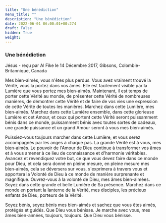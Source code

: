 ```yaml
---
title: "Une bénédiction"
menu_title: ""
description: "Une bénédiction"
date: 2022-06-01 06:00:01+00:274
draft: False
hidden: True
weight:
---
```

### Une bénédiction

Jésus - reçu par Al Fike le 14 Décembre 2017, Gibsons, Colombie-Britannique, Canada

Mes bien-aimés, vous n'êtes plus perdus. Vous avez vraiment trouvé la Vérité, vous la portez dans vos âmes. Elle est facilement visible par la Lumière que vous portez mes bien-aimés. Maintenant, il est temps de porter cette Vérité au monde, de présenter cette Vérité de nombreuses manières, de démontrer cette Vérité et de faire de vos vies une expression de cette Vérité de toutes les manières. Marchez dans cette Lumière, mes bien-aimés. Marchez dans cette Lumière ensemble, dans cette glorieuse Lumière et cet Amour, et ceux qui portent cette Vérité seront puissamment bénis dans ce monde, puissamment bénis avec toutes sortes de cadeaux, une grande puissance et un grand Amour seront à vous mes bien-aimés.

Puissiez-vous toujours marcher dans cette Lumière, et vous serez accompagnés par les anges à chaque pas. La grande Vérité est à vous, mes bien-aimés. Le pouvoir de l'Amour de Dieu continue à transformer vos âmes et à vous amener à ce lieu de connaissance et d'harmonie véritables. Avancez et revendiquez votre but, ce que vous devez faire dans ce monde pour Dieu, et cela sera donné en pleine mesure, en pleine mesure mes bien-aimés, cela se déversera sur vous, s'exprimera à travers vous et apportera la Volonté de Dieu à ce monde de manière surprenante et magnifique. Ouvrez-vous à la volonté de Dieu, mes âmes bien-aimées. Soyez dans cette grande et belle Lumière de Sa présence. Marchez dans ce monde en portant la lanterne de la Vérité, mes disciples, les précieux enfants de Dieu, porteurs de la Vérité.

Soyez bénis, soyez bénis mes bien-aimés et sachez que vous êtes aimés, protégés et guidés. Que Dieu vous bénisse. Je marche avec vous, mes âmes bien-aimées, toujours, toujours. Que Dieu vous bénisse.



